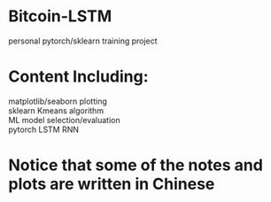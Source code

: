 # Bitcoin-LSTM

personal pytorch/sklearn training project

# Content Including:</br>
matplotlib/seaborn plotting </br>
sklearn Kmeans algorithm</br>
ML model selection/evaluation</br>
pytorch LSTM RNN</br>

# Notice that some of the notes and plots are written in Chinese

